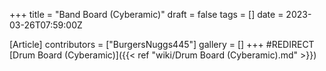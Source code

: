 +++
title = "Band Board (Cyberamic)"
draft = false
tags = []
date = 2023-03-26T07:59:00Z

[Article]
contributors = ["BurgersNuggs445"]
gallery = []
+++
#REDIRECT [Drum Board (Cyberamic)]({{< ref "wiki/Drum Board (Cyberamic).md" >}})